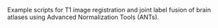 Example scripts for T1 image registration and joint label fusion of brain atlases using Advanced Normalization Tools (ANTs).
